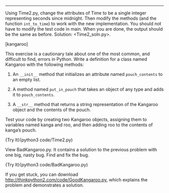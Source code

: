 ---------

Using Time2.py, change the attributes of <span>Time</span> to be a single integer representing seconds since midnight. Then modify the methods (and the function `int_to_time`) to work with the new implementation. You should not have to modify the test code in <span>main</span>. When you are done, the output should be the same as before. Solution: <Time2_soln.py>.

[kangaroo]

This exercise is a cautionary tale about one of the most common, and difficult to find, errors in Python. Write a definition for a class named <span>Kangaroo</span> with the following methods:

1.  An `__init__` method that initializes an attribute named `pouch_contents` to an empty list.

2.  A method named `put_in_pouch` that takes an object of any type and adds it to `pouch_contents`.

3.  A `__str__` method that returns a string representation of the Kangaroo object and the contents of the pouch.

Test your code by creating two <span>Kangaroo</span> objects, assigning them to variables named <span>kanga</span> and <span>roo</span>, and then adding <span>roo</span> to the contents of <span>kanga</span>’s pouch.

{Try It}(python3 code/Time2.py)

View BadKangaroo.py. It contains a solution to the previous problem with one big, nasty bug. Find and fix the bug.

{Try It}(python3 code/BadKangaroo.py)

If you get stuck, you can download <http://thinkpython2.com/code/GoodKangaroo.py>, which explains the problem and demonstrates a solution.

